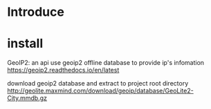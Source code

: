 # Introduce


# install
GeoIP2: an api use geoip2 offline database to provide ip's infomation
https://geoip2.readthedocs.io/en/latest
 
download geoip2 database and extract to project root directory
http://geolite.maxmind.com/download/geoip/database/GeoLite2-City.mmdb.gz
